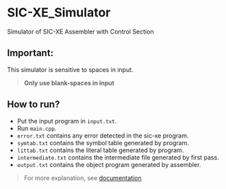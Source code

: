 # SIC-XE_Simulator
Simulator of SIC-XE Assembler with Control Section
## Important:
This simulator is sensitive to spaces in input.

> **Only use blank-spaces in input**

## How to run?
- Put the input program in `input.txt`.
- Run `main.cpp`.
- `error.txt` contains any error detected in the sic-xe program.
- `symtab.txt` contains the symbol table generated by program.
- `littab.txt` contains the literal table generated by program.
- `intermediate.txt` contains the intermediate file generated by first pass.
- `output.txt` contains the object program generated by assembler.

> For more explanation, see [documentation](README.docx)
